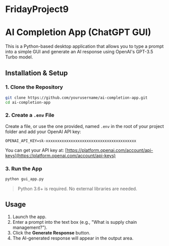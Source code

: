 # FridayProject9
# AI Completion App (ChatGPT GUI)

This is a Python-based desktop application that allows you to type a prompt into a simple GUI and generate an AI response using OpenAI's GPT-3.5 Turbo model.

## Installation & Setup

### 1. Clone the Repository
```bash
git clone https://github.com/yourusername/ai-completion-app.git
cd ai-completion-app
```

### 2. Create a `.env` File
Create a file, or use the one provided, named `.env` in the root of your project folder and add your OpenAI API key:
```env
OPENAI_API_KEY=sk-xxxxxxxxxxxxxxxxxxxxxxxxxxxxxxxxxxxxxxxx
```
You can get your API key at: [https://platform.openai.com/account/api-keys](https://platform.openai.com/account/api-keys)

### 3. Run the App
```bash
python gui_app.py
```
> Python 3.6+ is required. No external libraries are needed.

## Usage

1. Launch the app.
2. Enter a prompt into the text box (e.g., "What is supply chain management?").
3. Click the **Generate Response** button.
4. The AI-generated response will appear in the output area.

